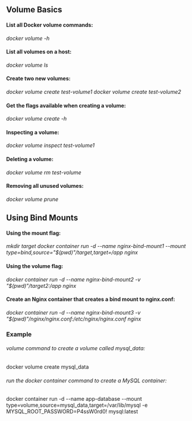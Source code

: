 ## Volume Basics

#### List all Docker volume commands:
_docker volume -h_

#### List all volumes on a host:
_docker volume ls_

#### Create two new volumes:
_docker volume create test-volume1_
_docker volume create test-volume2_

#### Get the flags available when creating a volume:
_docker volume create -h_

#### Inspecting a volume:
_docker volume inspect test-volume1_

#### Deleting a volume:
_docker volume rm test-volume_

#### Removing all unused volumes:
_docker volume prune_

## Using Bind Mounts

#### Using the mount flag:
_mkdir target_ 
_docker container run -d --name nginx-bind-mount1 --mount type=bind,source="$(pwd)"/target,target=/app nginx_

#### Using the volume flag:
_docker container run -d --name nginx-bind-mount2 -v "$(pwd)"/target2:/app nginx_

#### Create an Nginx container that creates a bind mount to nginx.conf:
_docker container run -d --name nginx-bind-mount3 -v "$(pwd)"/nginx/nginx.conf:/etc/nginx/nginx.conf nginx_

### Example

###### volume command to create a volume called mysql_data:
docker volume create mysql_data

###### run the docker container command to create a MySQL container:

docker container run -d --name app-database --mount type=volume,source=mysql_data,target=/var/lib/mysql -e MYSQL_ROOT_PASSWORD=P4ssW0rd0! mysql:latest
